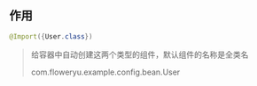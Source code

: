 ## 作用

```java
@Import({User.class})
```

> 给容器中自动创建这两个类型的组件，默认组件的名称是全类名
>
> com.floweryu.example.config.bean.User

